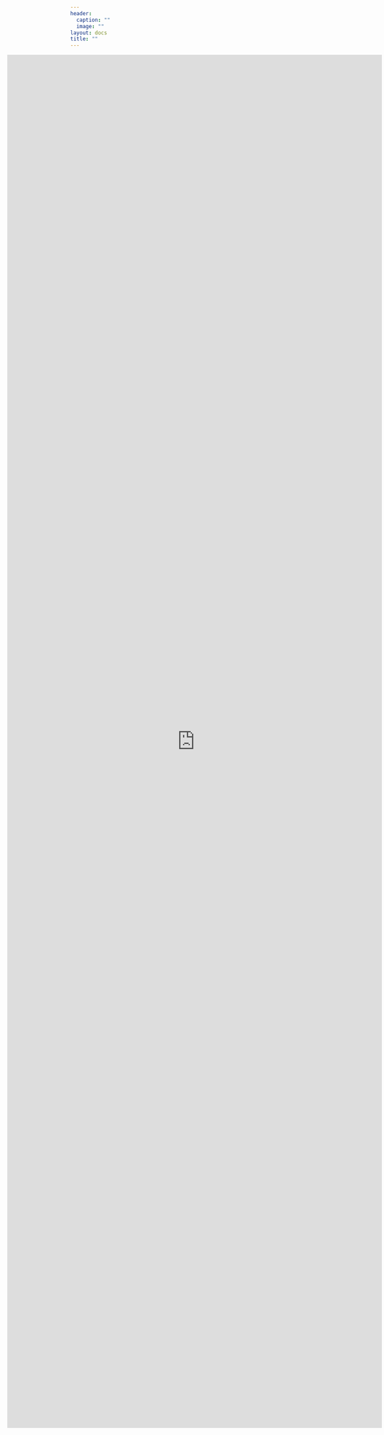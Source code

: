 ```yaml
---
header:
  caption: ""
  image: ""
layout: docs
title: ""
---
```



<iframe allowtransparency="false" src="https://ap-calculus.github.io/ab-schedule/" style="right: 5px; background: #FFFFFF; position: absolute; height: 80%; width: 91%; border: none"></iframe>